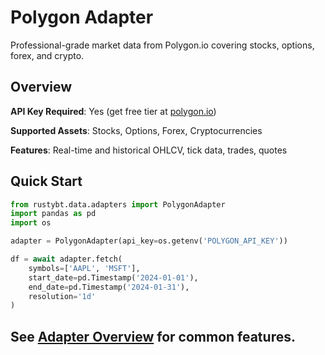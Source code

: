 # Polygon Adapter

Professional-grade market data from Polygon.io covering stocks, options, forex, and crypto.

## Overview

**API Key Required**: Yes (get free tier at [polygon.io](https://polygon.io))

**Supported Assets**: Stocks, Options, Forex, Cryptocurrencies

**Features**: Real-time and historical OHLCV, tick data, trades, quotes

## Quick Start

```python
from rustybt.data.adapters import PolygonAdapter
import pandas as pd
import os

adapter = PolygonAdapter(api_key=os.getenv('POLYGON_API_KEY'))

df = await adapter.fetch(
    symbols=['AAPL', 'MSFT'],
    start_date=pd.Timestamp('2024-01-01'),
    end_date=pd.Timestamp('2024-01-31'),
    resolution='1d'
)
```

## See [Adapter Overview](overview.md) for common features.
